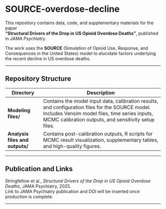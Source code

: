 # SOURCE-overdose-decline

This repository contains data, code, and supplementary materials for the paper  
**“Structural Drivers of the Drop in US Opioid Overdose Deaths”**, published in *JAMA Psychiatry*.

The work uses the **SOURCE** (Simulation of Opioid Use, Response, and Consequences in the United States) model to elucidate factors underlying the recent decline in US overdose deaths.

---

## Repository Structure

| Directory | Description |
|------------|--------------|
| **Modeling files/** | Contains the model input data, calibration results, and configuration files for the SOURCE model. Includes Vensim model files, time series inputs, MCMC calibration outputs, and sensitivity setup files. |
| **Analysis files and outputs/** | Contains post-calibration outputs, R scripts for MCMC result visualization, supplementary tables, and high-quality figures. |

---

## Publication and Links

Stringfellow et al., *Structural Drivers of the Drop in US Opioid Overdose Deaths*, JAMA Psychiatry, 2025.  
Link to JAMA Psychiatry publication and DOI will be inserted once production is complete.

---
